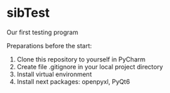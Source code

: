 # sibTest
Our first testing program

Preparations before the start:
1. Clone this repository to yourself in PyCharm
2. Create file .gitignore in your local project directory
3. Install virtual environment
4. Install next packages:
openpyxl, PyQt6
